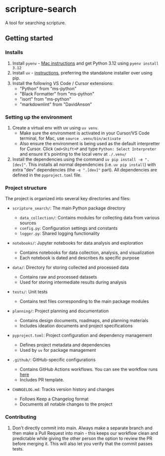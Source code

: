 # scripture-search

A tool for searching scripture.

## Getting started

### Installs

1. Install `pyenv` - [Mac instructions](https://github.com/pyenv/pyenv?tab=readme-ov-file#macos) and get Python 3.12 using `pyenv install 3.12`
2. Install `uv` - [instructions](https://github.com/astral-sh/uv?tab=readme-ov-file#installation), preferring the standalone installer over using pip.
3. Install the following VS Code / Cursor extensions:
    - "Python" from "ms-python"
    - "Black Formatter" from "ms-python"
    - "isort" from "ms-python"
    - "markdownlint" from "DavidAnson"

### Setting up the environment

1. Create a virtual env with uv using `uv venv`.
    - Make sure the environment is activated in your Cursor/VS Code terminal, for Mac, use `source .venv/bin/activate`
    - Also ensure the environment is being used as the default interpretter for Cursor. Click `Cmd+Shift+P` and type `Python: Select Interpreter` and ensure it's pointing to the local venv at `./.venv/`
2. Install the dependencies using the command `uv pip install -e ".[dev]"`. This installs all normal dependencies (i.e. `uv pip install`) with extra "dev" dependencies (the `-e ".[dev]"` part). All dependencies are defined in the `pyproject.toml` file.

### Project structure

The project is organized into several key directories and files:

- `scripture_search/`: The main Python package directory
  - `data_collection/`: Contains modules for collecting data from various sources
  - `config.py`: Configuration settings and constants
  - `logger.py`: Shared logging functionality

- `notebooks/`: Jupyter notebooks for data analysis and exploration
  - Contains notebooks for data collection, analysis, and visualization
  - Each notebook is dated and describes its specific purpose

- `data/`: Directory for storing collected and processed data
  - Contains raw and processed datasets
  - Used for storing intermediate results during analysis

- `tests/`: Unit tests
  - Contains test files corresponding to the main package modules

- `planning/`: Project planning and documentation
  - Contains design documents, roadmaps, and planning materials
  - Includes ideation documents and project specifications

- `pyproject.toml`: Project configuration and dependency management
  - Defines project metadata and dependencies
  - Used by `uv` for package management

- `.github/`: GitHub-specific configurations
  - Contains GitHub Actions workflows. You can see the workflow runs [here](https://github.com/un-other/scripture-search/actions)
  - Includes PR template.

- `CHANGELOG.md`: Tracks version history and changes
  - Follows Keep a Changelog format
  - Documents all notable changes to the project

### Contributing

1. Don't directly commit into main. Always make a separate branch and then make a Pull Request into main - this keeps our workflow clean and predictable while giving the other person the option to review the PR before merging it. This will also let you verify that the commit passes tests.
